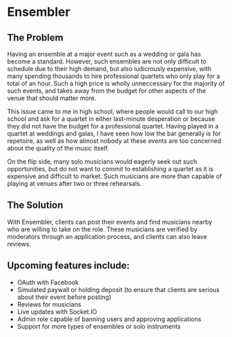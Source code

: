 # Ensembler

## The Problem
Having an ensemble at a major event such as a wedding or gala has become a standard. However, such ensembles are not only difficult to schedule due to their high 
demand, but also ludicrously expensive, with many spending thousands to hire professional quartets who only play for a total of an hour. 
Such a high price is wholly unneccessary for the majority of such events, and takes away from the budget for other aspects of the venue that should matter more.


This issue came to me in high school, where people would call to our high school and ask for a quartet in either last-minute desperation or because they did not have the budget
for a professional quartet. Having played in a quartet at weddings and galas, I have seen how low the bar generally is for repetoire, as well as how almost nobody 
at these events are too concerned about the quality of the music itself.


On the flip side, many solo musicians would eagerly seek out such opportunities, but do not want to commit to establishing a quartet as it is expensive and difficult
to market. Such musicians are more than capable of playing at venues after two or three rehearsals.

## The Solution
With Ensembler, clients can post their events and find musicians nearby who are willing to take on the role. These musicians are verified by moderators through
an application process, and clients can also leave reviews. 

## Upcoming features include:
* OAuth with Facebook
* Simulated paywall or holding deposit (to ensure that clients are serious about their event before posting)
* Reviews for musicians
* Live updates with Socket.IO
* Admin role capable of banning users and approving applications
* Support for more types of ensembles or solo instruments